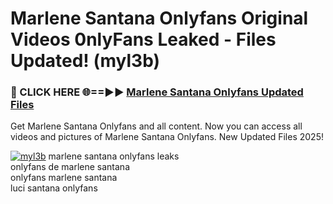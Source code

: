 # Marlene Santana Onlyfans Original Videos 0nlyFans Leaked - Files Updated! (myl3b)

<h3>🔴 CLICK HERE 🌐==►► <a href="https://tinyurl.com/brd5kh86" rel="nofollow">Marlene Santana Onlyfans Updated Files</a></h3>

Get Marlene Santana Onlyfans and all content. Now you can access all videos and pictures of Marlene Santana Onlyfans. New Updated Files 2025!

[![myl3b](https://i.imgur.com/K7sEzmb.gif)](https://tinyurl.com/brd5kh86)
marlene santana onlyfans leaks<br>
onlyfans de marlene santana<br>
onlyfans marlene santana<br>
luci santana onlyfans